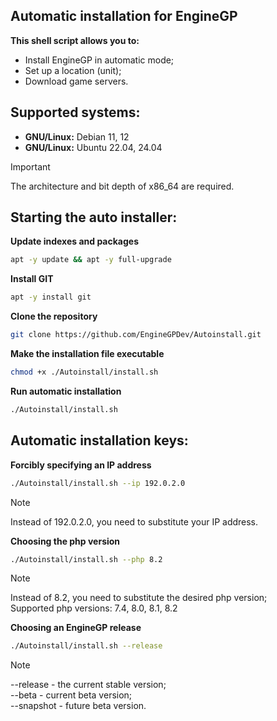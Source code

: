 ## Automatic installation for EngineGP
**This shell script allows you to:**
- Install EngineGP in automatic mode;
- Set up a location (unit);
- Download game servers.
## Supported systems:
- **GNU/Linux:** Debian 11, 12
- **GNU/Linux:** Ubuntu 22.04, 24.04
> [!IMPORTANT]
> The architecture and bit depth of x86_64 are required.
## Starting the auto installer:
**Update indexes and packages**
```bash
apt -y update && apt -y full-upgrade
```
**Install GIT**
```bash
apt -y install git
```
**Clone the repository**
```bash
git clone https://github.com/EngineGPDev/Autoinstall.git
```
**Make the installation file executable**
```bash
chmod +x ./Autoinstall/install.sh
```
**Run automatic installation**
```bash
./Autoinstall/install.sh
```
## Automatic installation keys:
**Forcibly specifying an IP address**
```bash
./Autoinstall/install.sh --ip 192.0.2.0
```
> [!NOTE]
> Instead of 192.0.2.0, you need to substitute your IP address.

**Choosing the php version**
```bash
./Autoinstall/install.sh --php 8.2
```
> [!NOTE]
> Instead of 8.2, you need to substitute the desired php version;\
> Supported php versions: 7.4, 8.0, 8.1, 8.2

**Choosing an EngineGP release**
```bash
./Autoinstall/install.sh --release
```
> [!NOTE]
> --release - the current stable version;\
> --beta - current beta version;\
> --snapshot - future beta version.
